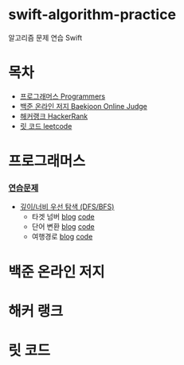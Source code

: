 # swift-algorithm-practice

알고리즘 문제 연습 Swift

# 목차
* [프로그래머스 Programmers](#프로그래머스)
* [백준 온라인 저지 Baekjoon Online Judge](#백준-온라인-저지)
* [해커랭크 HackerRank](#해커-랭크)
* [릿 코드 leetcode](#릿-코드)

# 프로그래머스
### [연습문제](https://programmers.co.kr/learn/challenges)
* [깊이/너비 우선 탐색 (DFS/BFS)](https://programmers.co.kr/learn/courses/30/parts/12421)
  * 타겟 넘버 [blog](https://keeplo.tistory.com/297) [code](https://github.com/Keeplo/swift-algorithm-practice/blob/main/programmers-practice/DFS_BFS/타깃_넘버/main.swift)
  * 단어 변환 [blog](https://keeplo.tistory.com/298) [code](https://github.com/Keeplo/swift-algorithm-practice/blob/main/programmers-practice/DFS_BFS/단어_변환/main.swift)
  * 여행경로 [blog](https://keeplo.tistory.com/302) [code](https://github.com/Keeplo/swift-algorithm-practice/blob/main/programmers-practice/DFS_BFS/여행경로/main.swift)


# 백준 온라인 저지


# 해커 랭크


# 릿 코드
